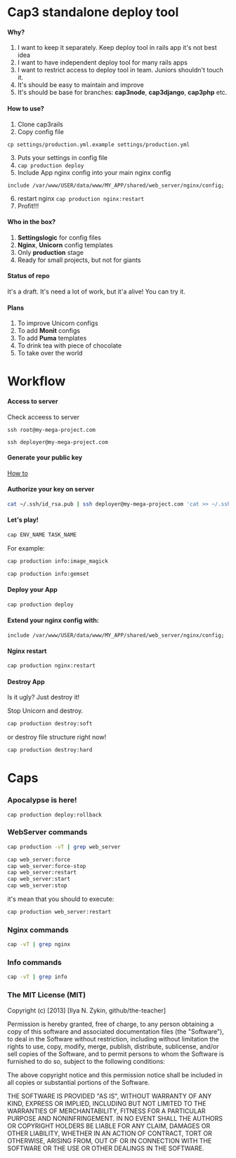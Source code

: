 # Cap3 standalone deploy tool

#### Why?

1. I want to keep it separately. Keep deploy tool in rails app it's not best idea
2. I want to have independent deploy tool for many rails apps
3. I want to restrict access to deploy tool in team. Juniors shouldn't touch it.
4. It's should be easy to maintain and improve
5. It's should be base for branches: **cap3node**, **cap3django**, **cap3php** etc.

#### How to use?

1. Clone cap3rails
2. Copy config file
```
cp settings/production.yml.example settings/production.yml
```
3. Puts your settings in config file
4. ```cap production deploy```
5. Include App nginx config into your main nginx config
```
include /var/www/USER/data/www/MY_APP/shared/web_server/nginx/config;
```
6. restart nginx ```cap production nginx:restart```
7. Profit!!!

#### Who in the box?

1. **Settingslogic** for config files
2. **Nginx**, **Unicorn** config templates
3. Only **production** stage
4. Ready for small projects, but not for giants

#### Status of repo

It's a draft. It's need a lot of work, but it'a alive! You can try it.

#### Plans

1. To improve Unicorn configs
2. To add **Monit** configs
3. To add **Puma** templates
3. To drink tea with piece of chocolate
4. To take over the world

# Workflow

#### Access to server

Check acceess to server

```ssh root@my-mega-project.com```

```ssh deployer@my-mega-project.com```

#### Generate your public key

[How to](https://help.github.com/articles/generating-ssh-keys)

#### Authorize your key on server

```sh
cat ~/.ssh/id_rsa.pub | ssh deployer@my-mega-project.com 'cat >> ~/.ssh/authorized_keys'
```

#### Let's play!

```sh
cap ENV_NAME TASK_NAME
```

For example:

```sh
cap production info:image_magick
```

```sh
cap production info:gemset
```

#### Deploy your App

```sh
cap production deploy
```

#### Extend your nginx config with:

```
include /var/www/USER/data/www/MY_APP/shared/web_server/nginx/config;
```

#### Nginx restart

```sh
cap production nginx:restart
```

#### Destroy App

Is it ugly? Just destroy it!

Stop Unicorn and destroy.

```sh
cap production destroy:soft
```

or destroy file structure right now!

```sh
cap production destroy:hard
```

# Caps

### Apocalypse is here!

```
cap production deploy:rollback
```

### WebServer commands

```sh
cap production -vT | grep web_server

cap web_server:force
cap web_server:force-stop
cap web_server:restart
cap web_server:start
cap web_server:stop
```

it's mean that you should to execute:

```sh
cap production web_server:restart
```

### Nginx commands

```sh
cap -vT | grep nginx
```

### Info commands

```sh
cap -vT | grep info
```

### The MIT License (MIT)

Copyright (c) [2013] [Ilya N. Zykin, github/the-teacher]

Permission is hereby granted, free of charge, to any person obtaining a copy
of this software and associated documentation files (the "Software"), to deal
in the Software without restriction, including without limitation the rights
to use, copy, modify, merge, publish, distribute, sublicense, and/or sell
copies of the Software, and to permit persons to whom the Software is
furnished to do so, subject to the following conditions:

The above copyright notice and this permission notice shall be included in all
copies or substantial portions of the Software.

THE SOFTWARE IS PROVIDED "AS IS", WITHOUT WARRANTY OF ANY KIND, EXPRESS OR
IMPLIED, INCLUDING BUT NOT LIMITED TO THE WARRANTIES OF MERCHANTABILITY,
FITNESS FOR A PARTICULAR PURPOSE AND NONINFRINGEMENT. IN NO EVENT SHALL THE
AUTHORS OR COPYRIGHT HOLDERS BE LIABLE FOR ANY CLAIM, DAMAGES OR OTHER
LIABILITY, WHETHER IN AN ACTION OF CONTRACT, TORT OR OTHERWISE, ARISING FROM,
OUT OF OR IN CONNECTION WITH THE SOFTWARE OR THE USE OR OTHER DEALINGS IN THE
SOFTWARE.